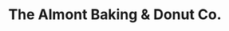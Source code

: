 ---
title: "The Almont Baking & Donut Co."
url: /almont/the-almont-baking-and-donut-co/
shop: bakery
---